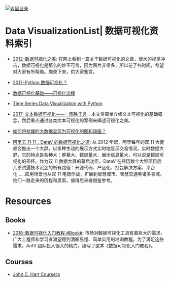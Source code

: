 [![返回目录](https://user-images.githubusercontent.com/5803001/38079637-ff0abcf0-3371-11e8-9b76-ad651620afc7.jpg)](https://github.com/wxyyxc1992/Awesome-Lists)

# Data VisualizationList| 数据可视化资料索引

- [2012-数据可视化之美](http://www.ituring.com.cn/article/9967): 在网上看到一篇关于数据可视化的文章，很大的视觉冲击，数据可视化是那么的妙不可言，因为图片非常多，所以花了些时间，希望对大家有所帮助。摘录下来，供大家鉴赏。

- [2017-Python 数据可视化？](https://parg.co/b2a)

- [数据可视化基础——可视化流程](http://geekplux.com/2017/01/01/basics-of-data-visualization-the-process-model.html)

- [Time Series Data Visualization with Python](http://machinelearningmastery.com/time-series-data-visualization-with-python/)

- [2017-文本数据可视化——一图胜千言](http://geekplux.com/2017/06/26/text-data-visualization.html)：本文将简单介绍文本可视化的基础概念，然后重点通过各类文本可视化的案例来阐述可视化之美。

- [如何将枯燥的大数据呈现为可视化的图和动画？](http://6me.us/PcSM)

- [阿里云 11·11：DataV 的数据可视化之道](https://parg.co/U6K): 从 2012 年起，阿里每年的双 11 大促都会推出一个大屏，以多种生动的展示方式实时地显示交易情况。实时数据大屏，它的特点是各种大：屏幕大、数据量大、展示信息量大，可以说是数据可视化的圣杯。作为双 11 数据大屏的幕后功臣，DataV 在经历数个大型项目后几乎试遍技术沉淀的所有路径：开源代码、产品化、打包解决方案、平台化……应用场景也从双 11 电商作战，扩展到智慧城市、智慧交通等诸多领域。他们一路走来的历程和思索，值得后来者借鉴参考。

# Resources

## Books

- [2018-数据可视化入门教程 #Book#](https://www.yuque.com/mo-college/beginner-tutorial): 市场对数据可视化工具有着巨大的需求，广大工程师和学习者渴望得到清晰易懂、简单实用的培训教程。为了满足这些需求，AntV 团队投入很大的精力，编写了这本《数据可视化入门教程》。

## Courses

- [John C. Hart Coursera](https://zh.coursera.org/learn/datavisualization)

